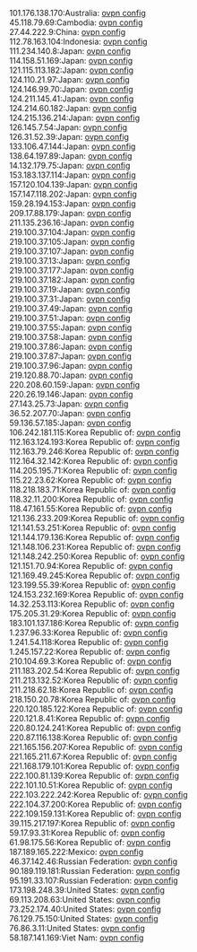 101.176.138.170:Australia: [ovpn config](vpn/101_176_138_170.ovpn)  
45.118.79.69:Cambodia: [ovpn config](vpn/45_118_79_69.ovpn)  
27.44.222.9:China: [ovpn config](vpn/27_44_222_9.ovpn)  
112.78.163.104:Indonesia: [ovpn config](vpn/112_78_163_104.ovpn)  
111.234.140.8:Japan: [ovpn config](vpn/111_234_140_8.ovpn)  
114.158.51.169:Japan: [ovpn config](vpn/114_158_51_169.ovpn)  
121.115.113.182:Japan: [ovpn config](vpn/121_115_113_182.ovpn)  
124.110.21.97:Japan: [ovpn config](vpn/124_110_21_97.ovpn)  
124.146.99.70:Japan: [ovpn config](vpn/124_146_99_70.ovpn)  
124.211.145.41:Japan: [ovpn config](vpn/124_211_145_41.ovpn)  
124.214.60.182:Japan: [ovpn config](vpn/124_214_60_182.ovpn)  
124.215.136.214:Japan: [ovpn config](vpn/124_215_136_214.ovpn)  
126.145.7.54:Japan: [ovpn config](vpn/126_145_7_54.ovpn)  
126.31.52.39:Japan: [ovpn config](vpn/126_31_52_39.ovpn)  
133.106.47.144:Japan: [ovpn config](vpn/133_106_47_144.ovpn)  
138.64.197.89:Japan: [ovpn config](vpn/138_64_197_89.ovpn)  
14.132.179.75:Japan: [ovpn config](vpn/14_132_179_75.ovpn)  
153.183.137.114:Japan: [ovpn config](vpn/153_183_137_114.ovpn)  
157.120.104.139:Japan: [ovpn config](vpn/157_120_104_139.ovpn)  
157.147.118.202:Japan: [ovpn config](vpn/157_147_118_202.ovpn)  
159.28.194.153:Japan: [ovpn config](vpn/159_28_194_153.ovpn)  
209.17.88.179:Japan: [ovpn config](vpn/209_17_88_179.ovpn)  
211.135.236.16:Japan: [ovpn config](vpn/211_135_236_16.ovpn)  
219.100.37.104:Japan: [ovpn config](vpn/219_100_37_104.ovpn)  
219.100.37.105:Japan: [ovpn config](vpn/219_100_37_105.ovpn)  
219.100.37.107:Japan: [ovpn config](vpn/219_100_37_107.ovpn)  
219.100.37.13:Japan: [ovpn config](vpn/219_100_37_13.ovpn)  
219.100.37.177:Japan: [ovpn config](vpn/219_100_37_177.ovpn)  
219.100.37.182:Japan: [ovpn config](vpn/219_100_37_182.ovpn)  
219.100.37.19:Japan: [ovpn config](vpn/219_100_37_19.ovpn)  
219.100.37.31:Japan: [ovpn config](vpn/219_100_37_31.ovpn)  
219.100.37.49:Japan: [ovpn config](vpn/219_100_37_49.ovpn)  
219.100.37.51:Japan: [ovpn config](vpn/219_100_37_51.ovpn)  
219.100.37.55:Japan: [ovpn config](vpn/219_100_37_55.ovpn)  
219.100.37.58:Japan: [ovpn config](vpn/219_100_37_58.ovpn)  
219.100.37.86:Japan: [ovpn config](vpn/219_100_37_86.ovpn)  
219.100.37.87:Japan: [ovpn config](vpn/219_100_37_87.ovpn)  
219.100.37.96:Japan: [ovpn config](vpn/219_100_37_96.ovpn)  
219.120.88.70:Japan: [ovpn config](vpn/219_120_88_70.ovpn)  
220.208.60.159:Japan: [ovpn config](vpn/220_208_60_159.ovpn)  
220.26.19.146:Japan: [ovpn config](vpn/220_26_19_146.ovpn)  
27.143.25.73:Japan: [ovpn config](vpn/27_143_25_73.ovpn)  
36.52.207.70:Japan: [ovpn config](vpn/36_52_207_70.ovpn)  
59.136.57.185:Japan: [ovpn config](vpn/59_136_57_185.ovpn)  
106.242.181.115:Korea Republic of: [ovpn config](vpn/106_242_181_115.ovpn)  
112.163.124.193:Korea Republic of: [ovpn config](vpn/112_163_124_193.ovpn)  
112.163.79.246:Korea Republic of: [ovpn config](vpn/112_163_79_246.ovpn)  
112.164.32.142:Korea Republic of: [ovpn config](vpn/112_164_32_142.ovpn)  
114.205.195.71:Korea Republic of: [ovpn config](vpn/114_205_195_71.ovpn)  
115.22.23.62:Korea Republic of: [ovpn config](vpn/115_22_23_62.ovpn)  
118.218.183.71:Korea Republic of: [ovpn config](vpn/118_218_183_71.ovpn)  
118.32.11.200:Korea Republic of: [ovpn config](vpn/118_32_11_200.ovpn)  
118.47.161.55:Korea Republic of: [ovpn config](vpn/118_47_161_55.ovpn)  
121.136.233.209:Korea Republic of: [ovpn config](vpn/121_136_233_209.ovpn)  
121.141.53.251:Korea Republic of: [ovpn config](vpn/121_141_53_251.ovpn)  
121.144.179.136:Korea Republic of: [ovpn config](vpn/121_144_179_136.ovpn)  
121.148.106.231:Korea Republic of: [ovpn config](vpn/121_148_106_231.ovpn)  
121.148.242.250:Korea Republic of: [ovpn config](vpn/121_148_242_250.ovpn)  
121.151.70.94:Korea Republic of: [ovpn config](vpn/121_151_70_94.ovpn)  
121.169.49.245:Korea Republic of: [ovpn config](vpn/121_169_49_245.ovpn)  
123.199.55.39:Korea Republic of: [ovpn config](vpn/123_199_55_39.ovpn)  
124.153.232.169:Korea Republic of: [ovpn config](vpn/124_153_232_169.ovpn)  
14.32.253.113:Korea Republic of: [ovpn config](vpn/14_32_253_113.ovpn)  
175.205.31.29:Korea Republic of: [ovpn config](vpn/175_205_31_29.ovpn)  
183.101.137.186:Korea Republic of: [ovpn config](vpn/183_101_137_186.ovpn)  
1.237.96.33:Korea Republic of: [ovpn config](vpn/1_237_96_33.ovpn)  
1.241.54.118:Korea Republic of: [ovpn config](vpn/1_241_54_118.ovpn)  
1.245.157.22:Korea Republic of: [ovpn config](vpn/1_245_157_22.ovpn)  
210.104.69.3:Korea Republic of: [ovpn config](vpn/210_104_69_3.ovpn)  
211.183.202.54:Korea Republic of: [ovpn config](vpn/211_183_202_54.ovpn)  
211.213.132.52:Korea Republic of: [ovpn config](vpn/211_213_132_52.ovpn)  
211.218.62.18:Korea Republic of: [ovpn config](vpn/211_218_62_18.ovpn)  
218.150.20.78:Korea Republic of: [ovpn config](vpn/218_150_20_78.ovpn)  
220.120.185.122:Korea Republic of: [ovpn config](vpn/220_120_185_122.ovpn)  
220.121.8.41:Korea Republic of: [ovpn config](vpn/220_121_8_41.ovpn)  
220.80.124.241:Korea Republic of: [ovpn config](vpn/220_80_124_241.ovpn)  
220.87.116.138:Korea Republic of: [ovpn config](vpn/220_87_116_138.ovpn)  
221.165.156.207:Korea Republic of: [ovpn config](vpn/221_165_156_207.ovpn)  
221.165.211.67:Korea Republic of: [ovpn config](vpn/221_165_211_67.ovpn)  
221.168.179.101:Korea Republic of: [ovpn config](vpn/221_168_179_101.ovpn)  
222.100.81.139:Korea Republic of: [ovpn config](vpn/222_100_81_139.ovpn)  
222.101.10.51:Korea Republic of: [ovpn config](vpn/222_101_10_51.ovpn)  
222.103.222.242:Korea Republic of: [ovpn config](vpn/222_103_222_242.ovpn)  
222.104.37.200:Korea Republic of: [ovpn config](vpn/222_104_37_200.ovpn)  
222.109.159.131:Korea Republic of: [ovpn config](vpn/222_109_159_131.ovpn)  
39.115.217.197:Korea Republic of: [ovpn config](vpn/39_115_217_197.ovpn)  
59.17.93.31:Korea Republic of: [ovpn config](vpn/59_17_93_31.ovpn)  
61.98.175.56:Korea Republic of: [ovpn config](vpn/61_98_175_56.ovpn)  
187.189.165.222:Mexico: [ovpn config](vpn/187_189_165_222.ovpn)  
46.37.142.46:Russian Federation: [ovpn config](vpn/46_37_142_46.ovpn)  
90.189.119.181:Russian Federation: [ovpn config](vpn/90_189_119_181.ovpn)  
95.191.33.107:Russian Federation: [ovpn config](vpn/95_191_33_107.ovpn)  
173.198.248.39:United States: [ovpn config](vpn/173_198_248_39.ovpn)  
69.113.208.63:United States: [ovpn config](vpn/69_113_208_63.ovpn)  
73.252.174.40:United States: [ovpn config](vpn/73_252_174_40.ovpn)  
76.129.75.150:United States: [ovpn config](vpn/76_129_75_150.ovpn)  
76.86.3.11:United States: [ovpn config](vpn/76_86_3_11.ovpn)  
58.187.141.169:Viet Nam: [ovpn config](vpn/58_187_141_169.ovpn)  
